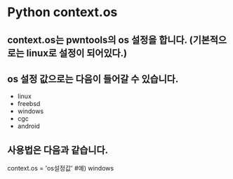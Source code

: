 # Python context.os

## context.os는 pwntools의 os 설정을 합니다. (기본적으로는 linux로 설정이 되어있다.)

## os 설정 값으로는 다음이 들어갈 수 있습니다. 
- linux
- freebsd
- windows
- cgc
- android 

## 사용법은 다음과 같습니다.

context.os = 'os설정값' #예) windows
